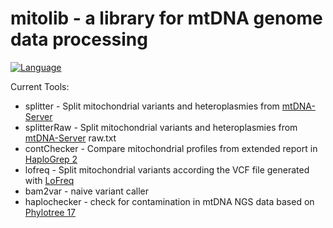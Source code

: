 # mitolib - a library for mtDNA genome data processing

<a href="https://www.java.com/"><img src="http://img.shields.io/badge/language-java-brightgreen.svg" alt="Language" data-canonical-src="http://img.shields.io/badge/language-java-brightgreen.svg" style="max-width:100%;"></a></p>


Current Tools:
- splitter - Split mitochondrial variants and heteroplasmies from <a href="https://mtdna-server.uibk.ac.at/index.html">mtDNA-Server</a>
- splitterRaw - Split mitochondrial variants and heteroplasmies from <a href="https://mtdna-server.uibk.ac.at/index.html">mtDNA-Server</a> raw.txt
- contChecker - Compare mitochondrial profiles from extended report in <a href="http://haplogrep.uibk.ac.at/">HaploGrep 2</a>
- lofreq - Split mitochondrial variants according the VCF file generated with <a href="http://csb5.github.io/lofreq/">LoFreq</a>
- bam2var - naive variant caller
- haplochecker - check for contamination in mtDNA NGS data based on <a href="http://phylotree.org/">Phylotree 17</a>  
